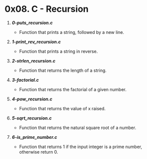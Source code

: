 # 0x08. C - Recursion

1. ***0-puts_recursion.c***
   - Function that prints a string, followed by a new line.

2. ***1-print_rev_recursion.c***
   - Function that prints a string in reverse.

3. ***2-strlen_recursion.c***
   - Function that returns the length of a string.

4. ***3-factorial.c***
   - Function that returns the factorial of a given number.

5. ***4-pow_recursion.c***
   - Function that returns the value of x raised.

6. ***5-sqrt_recursion.c***
   - Function that returns the natural square root of a number.

7. ***6-is_prime_number.c***
   - Function that returns 1 if the input integer is a prime number, otherwise return 0.

